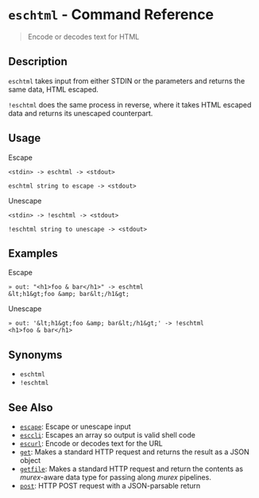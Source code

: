 # `eschtml` - Command Reference

> Encode or decodes text for HTML

## Description

`eschtml` takes input from either STDIN or the parameters and returns the same
data, HTML escaped.

`!eschtml` does the same process in reverse, where it takes HTML escaped data
and returns its unescaped counterpart.

## Usage

Escape

    <stdin> -> eschtml -> <stdout>
    
    eschtml string to escape -> <stdout>
    
Unescape

    <stdin> -> !eschtml -> <stdout>
    
    !eschtml string to unescape -> <stdout>

## Examples

Escape

    » out: "<h1>foo & bar</h1>" -> eschtml
    &lt;h1&gt;foo &amp; bar&lt;/h1&gt;
    
Unescape

    » out: '&lt;h1&gt;foo &amp; bar&lt;/h1&gt;' -> !eschtml
    <h1>foo & bar</h1>

## Synonyms

* `eschtml`
* `!eschtml`


## See Also

* [`escape`](../commands/escape.md):
  Escape or unescape input 
* [`esccli`](../commands/esccli.md):
  Escapes an array so output is valid shell code
* [`escurl`](../commands/escurl.md):
  Encode or decodes text for the URL
* [`get`](../commands/get.md):
  Makes a standard HTTP request and returns the result as a JSON object
* [`getfile`](../commands/getfile.md):
  Makes a standard HTTP request and return the contents as _murex_-aware data type for passing along _murex_ pipelines.
* [`post`](../commands/post.md):
  HTTP POST request with a JSON-parsable return